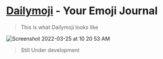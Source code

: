 # [Dailymoji](http://dailymoji.vercel.app/) - Your Emoji Journal

> This is what Dailymoji looks like


![Screenshot 2022-03-25 at 10 20 53 AM](https://user-images.githubusercontent.com/67495678/160056551-92b7a6ce-81c0-4842-8aad-319ccbbd262f.png)

> Still Under development
